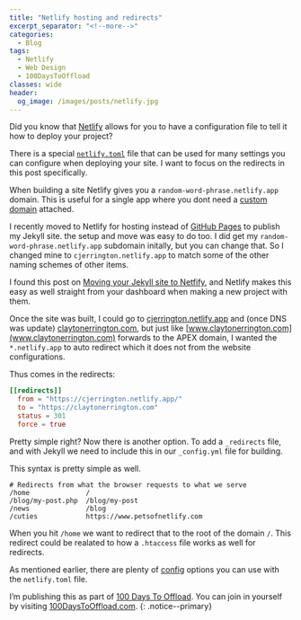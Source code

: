 ```yaml
---
title: "Netlify hosting and redirects"
excerpt_separator: "<!--more-->"
categories:
  - Blog
tags:
  - Netlify
  - Web Design
  - 100DaysToOffload
classes: wide
header:
  og_image: /images/posts/netlify.jpg
---
```


Did you know that [Netlify](https://netlify.com) allows for you to have a configuration file to tell it how to deploy your project? 

<!--more-->

There is a special [`netlify.toml`](https://docs.netlify.com/configure-builds/file-based-configuration/#sample-netlify-toml-file) file that can be used for many settings you can configure when deploying your site. I want to focus on the redirects in this post specifically. 

When building a site Netlify gives you a `random-word-phrase.netlify.app` domain. This is useful for a single app where you dont need a [custom domain](https://docs.netlify.com/domains-https/custom-domains/) attached. 

I recently moved to Netlify for hosting instead of [GitHub Pages](https://pages.github.com/) to publish my Jekyll site. the setup and move was easy to do too. I did get my `random-word-phrase.netlify.app` subdomain initally, but you can change that. So I changed mine to `cjerrington.netlify.app` to match some of the other naming schemes of other items. 

I found this post on [Moving your Jekyll site to Netfify](https://www.netlify.com/blog/2017/05/11/migrating-your-jekyll-site-to-netlify/), and Netlify makes this easy as well straight from your dashboard when making a new project with them. 

Once the site was built, I could go to [cjerrington.netlify.app](cjerrington.netlify.app) and (once DNS was update) [claytonerrington.com](claytonerrington.com), but just like [www.claytonerrington.com](www.claytonerrington.com) forwards to the APEX domain, I wanted the `*.netlify.app` to auto redirect which it does not from the website configurations. 

Thus comes in the redirects: 

```toml
[[redirects]]
  from = "https://cjerrington.netlify.app/"
  to = "https://claytonerrington.com"
  status = 301
  force = true
```

Pretty simple right? Now there is another option. To add a `_redirects` file, and with Jekyll we need to include this in our `_config.yml` file for building. 

This syntax is pretty simple as well. 

```text
# Redirects from what the browser requests to what we serve
/home              /
/blog/my-post.php  /blog/my-post
/news              /blog
/cuties            https://www.petsofnetlify.com
```

When you hit `/home` we want to redirect that to the root of the domain `/`. This redirect could be realated to how a `.htaccess` file works as well for redirects. 

As mentioned earlier, there are plenty of [config](https://docs.netlify.com/configure-builds/file-based-configuration/#sample-netlify-toml-file) options you can use with the `netlify.toml` file. 

I’m publishing this as part of [100 Days To Offload](/100DaysToOffload/). You can join in yourself by visiting [100DaysToOffload.com](https://100DaysToOffload.com).
{: .notice--primary}